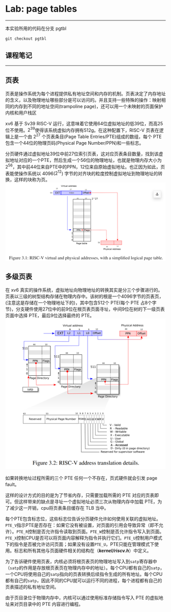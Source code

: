 # Lab: page tables
****
本实验所用的代码在分支 pgtbl
```
git checkout pgtbl
```

## 课程笔记
****
## 页表
页表是操作系统为每个进程提供私有地址空间和内存的机制。页表决定了内存地址的含义，以及物理地址哪些部分是可以访问的。并且支持一些特殊的操作：映射相同的内存到不同的地址空间(trampoline page)，还可以用一个未映射的页面保护内核和用户栈区

xv6 基于 Sv39 RISC-V 运行，这意味着它使用64位虚拟地址的低39位，而高25位不使用。$2^{39}$使得该系统虚拟内存拥有512g。在这种配置下，RISC-V 页表在逻辑上是一个由 $2^{27}$ 个页表条目(Page Table Entries/PTE)组成的数组，每个 PTE 包含一个44位的物理页码(Physical Page Number/PPN)和一些标志。

分页硬件通过虚拟地址39位中前27位索引页表，这对应页表条目数量，找到该虚拟地址对应的一个PTE，然后生成一个56位的物理地址，也就是物理内存大小为$2^{56}$，其中前44位来自PTE中的PPN，12位来自原始虚拟地址。也正因为如此，页表能使操作系统以 4096($2^{12}$) 字节的对齐块的粒度控制虚拟地址到物理地址的转换，这样的块称为页。
![img4](fig/img4.png)

## 多级页表
在 xv6 真实的操作系统，虚拟地址向物理地址的转换其实是分三个步骤进行的。页表以三级的树型结构存储在物理内存中。该树的根是一个4096字节的页表页，(注意这是存储在一个物理地址下的)，其中包含512个 PTE(每个 PTE 占8个字节)，分支硬件使用27位中的前9位在根页表页面寻址，中间9位在树的下一级页表页面中选择 PTE，最后9位选择最终的 PTE。
![img5](fig/img5.png)

如果转换地址过程所需的三个 PTE 任何一个不存在，页式硬件就会引发 page fault。

这样的设计方式的目的是为了节省内存，只需要加载所需的 PTE 对应的页表即可。但这样带来的缺点是寻址一个虚拟地址必须三次从物理内存中加载 PTE，为了减少这一开销，cpu将页表条目缓存在 TLB 当中。

每个PTE包含标志位，这些标志位告诉分页硬件允许如何使用关联的虚拟地址。`PTE_V`指示PTE是否存在：如果它没有被设置，对页面的引用会导致异常（即不允许）。`PTE_R`控制是否允许指令读取到页面。`PTE_W`控制是否允许指令写入到页面。`PTE_X`控制CPU是否可以将页面内容解释为指令并执行它们。`PTE_U`控制用户模式下的指令是否被允许访问页面；如果没有设置`PTE_U`，PTE只能在管理模式下使用。标志和所有其他与页面硬件相关的结构在（**_kernel/riscv.h_**）中定义。

为了告诉硬件使用页表，内核必须将根页表页的物理地址写入到`satp`寄存器中（`satp`的作用是存放根页表页在物理内存中的地址）。每个CPU都有自己的`satp`，一个CPU将使用自己的`satp`指向的页表转换后续指令生成的所有地址。每个CPU都有自己的`satp`，因此不同的CPU就可以运行不同的进程，每个进程都有自己的页表描述的私有地址空间。

由于页目录位于物理内存中，内核可以通过使用标准存储指令写入 PTE 的虚拟地址来对页目录中的 PTE 内容进行编程。